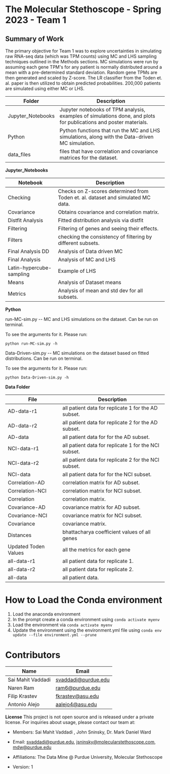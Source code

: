 # The Molecular Stethoscope - Spring 2023 - Team 1


## Summary of Work
  
  The primary objective for Team 1 was to explore uncertainties in simulating raw RNA-seq data (which was TPM counts) using MC and LHS sampling techniques outlined in the Methods sections. MC simulations were run by assuming each gene TPM's for any patient is normally distributed around a mean with a pre-determined standard deviation. Random gene TPMs are then generated and scaled by Z-score. The LR classifier from the Toden et. al. paper is then utilized to obtain predicted probabilities. 200,000 patients are simulated using either MC or LHS.
   
Folder | Description 
--- | --- 
Jupyter_Notebooks | Jupyter notebooks of TPM analysis, examples of simulations done, and plots for publications and poster materials.
Python | Python functions that run the MC and LHS simulations, along with the Data-driven MC simulation.
data_files | files that have correlation and covariance matrices for the dataset. 
  
  **Jupyter_Notebooks**
  
Notebook | Description 
--- | --- 
Checking | Checks on Z-scores determined from Toden et. al. dataset and simulated MC data.
Covariance | Obtains covariance and correlation matrix. 
Distfit Analysis | Fitted distribution analysis via distfit
Filtering | Filtering of genes and seeing their effects.
Filters | checking the consistency of filtering by different subsets.
Final Analysis DD | Analysis of Data driven MC
Final Analysis | Analysis of MC and LHS
Latin-hypercube-sampling | Example of LHS
Means| Analysis of Dataset means
Metrics| Analysis of mean and std dev for all subsets. 
  
  **Python**

run-MC-sim.py -- MC and LHS simulations on the dataset. Can be run on terminal.  

To see the arguments for it. Please run: 

`python run-MC-sim.py -h`  

Data-Driven-sim.py -- MC simulations on the dataset based on fitted distributions. Can be run on terminal. 

To see the arguments for it. Please run: 

`python Data-Driven-sim.py -h`
  
 **Data Folder**
   
File | Description 
--- | --- 
AD-data-r1 | all patient data for replicate 1 for the AD subset.
AD-data-r2 | all patient data for replicate 2 for the AD subset.
AD-data | all patient data for for the AD subset.
NCI-data-r1 | all patient data for replicate 1 for the NCI subset.
NCI-data-r2 | all patient data for replicate 2 for the NCI subset.
NCI-data | all patient data for for the NCI subset.
Correlation-AD | correlation matrix for AD subset.
Correlation-NCI | correlation matrix for NCI subset.
Correlation | correlation matrix.
Covariance-AD | covariance matrix for AD subset.
Covariance-NCI | covariance matrix for NCI subset.
Covariance | covariance matrix.
Distances | bhattacharya coefficient values of all genes
Updated Toden Values | all the metrics for each gene
all-data-r1 | all patient data for replicate 1.
all-data-r2 | all patient data for replicate 2.
all-data | all patient data.

# How to Load the Conda environment 

1. Load the anaconda environment 
2. In the prompt create a conda environment using `conda activate myenv`
3. Load the environment via `conda activate myenv`
4. Update the environment using the environment.yml file using `conda env update --file environment.yml --prune`




 
# Contributors 

Name | Email 
--- | --- 
Sai Mahit Vaddadi | svaddadi@purdue.edu
Naren Ram | ram6@purdue.edu
Filip Krastev| fkrastev@asu.edu
Antonio Alejo | aalejo4@asu.edu


**License**
This project is not open source and is released under a private license. For inquiries about usage, please contact our team at:
- Members: Sai Mahit Vaddadi , John Sninsky, Dr. Mark Daniel Ward
- Email: svaddadi@purdue.edu, jsninsky@molecularstethoscope.com, mdw@purdue.edu
- Affiliations: The Data Mine @ Purdue University, Molecular Stethoscope


- Version: 1





